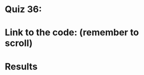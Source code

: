 # Quiz 36: 


# Link to the code: (remember to scroll)



# Results

<!-- ![quiz035results](./quiz035-results.png) -->

 


